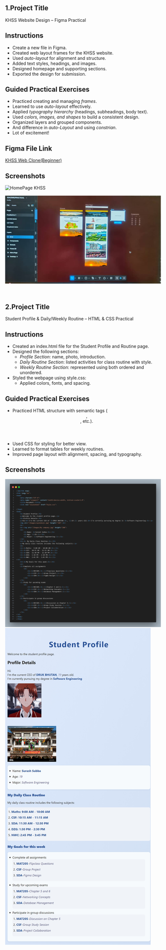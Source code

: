 ## 1.Project Title  
KHSS Website Design – Figma Practical  

## Instructions  
- Create a new file in Figma.  
- Created web layout frames for the KHSS website.  
- Used *auto-layout* for alignment and structure.  
- Added text styles, headings, and images.  
- Designed homepage and supporting sections.  
- Exported the design for submission.  

## Guided Practical Exercises  
- Practiced creating and managing *frames*.  
- Learned to use *auto-layout* effectively.  
- Applied *typography hierarchy* (headings, subheadings, body text).  
- Used *colors, images, and shapes* to build a consistent design.  
- Organized layers and grouped components.  
- And difference in *auto-Layout* and using *constrian*. 
- Lot of excitement!

## Figma File Link  
[KHSS Web Clone(Beginner)](https://www.figma.com/design/2U1NICc5hFSk3VokVzqMD3/SDA-SWE-PRACTICAL?node-id=14-29&m=dev&t=rnVVxEOLQ3LC7n1c-1)  

## Screenshots  
![HomePage KHSS](/Images/KHSS%20WebClone.png)<br><br>
![Section](/Images/Organisatio%20of%20frames%20and%20components.jpeg)

<br>





## 2.Project Title  
Student Profile & Daily/Weekly Routine – HTML & CSS Practical  

## Instructions  
- Created an index.html file for the Student Profile and Routine page.  
- Designed the following sections:  
  - *Profile Section*: name, photo, introduction.  
  - *Daily Routine Section*: listed activities for class routine with style.  
  - *Weekly Routine Section*: represented using both ordered and unordered.
- Styled the webpage using style.css:  
  - Applied colors, fonts, and spacing.   

## Guided Practical Exercises  
- Practiced HTML structure with semantic tags (<header>, <section>, etc.).  
- Used CSS for styling for better view.
- Learned to format tables for weekly routines.  
- Improved page layout with alignment, spacing, and typography.
## Screenshots  
![Code](/Images/StudentProfile.png)  
![Profile Section](/Images/Student%20Profile(practical).jpeg)  

